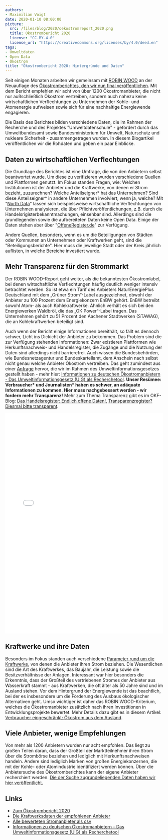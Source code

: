 ```yaml
---
authors: 
- Maximilian Voigt
date: 2020-01-10 08:00:00
picture:
  src: /files/blog/2020/oekostromreport_2020.png
  title: Ökostrombericht 2020
  license: "CC-BY-4.0"
  license_url: "https://creativecommons.org/licenses/by/4.0/deed.en"
tags:
- Umweltdaten
- Open Data
- Ökostrom
title: "Ökostrombericht 2020: Hintergründe und Daten"
---
```


Seit einigen Monaten arbeiten wir gemeinsam mit [ROBIN WOOD](https://www.robinwood.de/) an der Neuauflage des [Ökostromberichtes, den wir nun final veröffentlichen](https://www.robinwood.de/oekostromreport-2020). Mit dem Bericht empfehlen wir acht von über 1200 Ökostromanbieter, die nicht nur außschließlich Ökostrom vertreiben, sondern auch nahezu keine wirtschaftlichen Verflechtungen zu Unternehmen der Kohle- und Atomenergie aufweisen sowie sich für eine nachhaltige Energiewende engagieren.

Die Basis des Berichtes bilden verschiedene Daten, die im Rahmen der Recherche und des Projektes "Umweltdatenschule" - gefördert durch das Umweltbundesamt sowie Bundesministerium für Umwelt, Naturschutz und nukleare Sicherheit - zusammengetragen wurden. In diesem Blogartikel veröffentlichen wir die Rohdaten und geben ein paar Einblicke.

## Daten zu wirtschaftlichen Verflechtungen
Die Grundlage des Berichtes ist eine Umfrage, die von den Anbietern selbst beantwortet wurde. Um diese zu verifizieren wurden verschiedene Quellen und Plattformen genutzt. Im Fokus standen Fragen, wie: Welchen Institutionen ist der Anbieter und die Kraftwerke, von denen er Strom bezieht, zuzurechnen? Welche Anteilseigner\* hat das Unternehmen? Sind diese Anteilseigner\* in andere Unternehmen involviert, wenn ja, welche? Mit "[North Data](https://www.northdata.de/)" lassen sich beispielsweise wirtschaftliche Verflechtungen von Unternehmen analysieren, die über Pflichtveröffentlichungen, z.B. durch die Handelsrigisterbekanntmachungen, einsehbar sind. Allerdings sind die grundlegenden sowie die aufbereiteten Daten keine Open Data. Einige der Daten stehen aber über "[OffeneRegister.de](https://offeneregister.de/)" zur Verfügung.

Andere Quellen, besonders, wenn es um die Beteiligungen von Städten oder Kommunen an Unternehmen oder Kraftwerken geht, sind die "Beteiligungsberichte". Hier muss die jeweilige Stadt oder der Kreis jährlich auflisten, in welche Bereiche investiert wurde.

## Mehr Transparenz für den Strommarkt
Der ROBIN WOOD-Report geht weiter, als die bekanntesten Ökostromlabel, bei denen wirtschaftliche Verflechtungen häufig deutlich weniger intensiv betrachtet werden. So ist etwa ein Tarif des Anbieters NaturEnergiePlus Deutschland mit dem „Grüner Strom“-Label ausgezeichnet, obwohl der Anbieter zu 100 Prozent dem Energiekonzern EnBW gehört. EnBW betreibt sowohl Atom- als auch Kohlekraftwerke. Ähnlich verhält es sich bei den Energiewerken Waldbröl, die das „OK Power“-Label tragen. Das Unternehmen gehört zu 51 Prozent den Aachener Stadtwerken (STAWAG), die an Kohlekraftwerken beteiligt sind.

Auch wenn der Bericht einige Informationen bereithält, so fällt es dennoch schwer, Licht ins Dickicht der Anbieter zu bekommen. Das Problem sind die zur Verfügung stehenden Informationen: Zwar existieren Plattformen wie Herkunftsnachweis- und Handelsregister, die Zugänge und die Nutzung der Daten sind allerdings nicht barrierefrei. Auch wissen die Bundesbehörden, wie Bundesnetzagentur und Bundeskartellamt, dem Anschein nach selbst nicht genau welche Anbieter Ökostrom vertreiben. Das geht zumindest aus einer [Anfrage](https://fragdenstaat.de/anfrage/auskunft-zu-okostromanbietern-in-deutschland-1/) hervor, die wir im Rahmen des Umweltinformationsgesetzes gestellt haben - mehr hier: [Informationen zu deutschen Ökostromanbietern - Das Umweltinformationsgesetz (UIG) als Recherchetool](https://datenschule.de/blog/2019/09/DS-umweltinformationsgesetz-recherche-oekostrom/). **Unser Resümee: Verbraucher\* und Journalisten\* haben es schwer, an adäquate Informationen zu kommen. Hier muss nachgebessert werden - wir fordern mehr Transparenz!** Mehr zum Thema Transparenz gibt es im OKF-Blog: [Das Handelsregister: Endlich offene Daten!](https://okfn.de/blog/2019/02/handelsregister/), [Transparenzregister? Diesmal bitte transparent](https://okfn.de/blog/2018/06/transparenz-register/).

<iframe title="Inbetriebnahme und Installierte Leistung der Bezugskraftwerke" aria-label="Scatter Plot" id="datawrapper-chart-R0dwa" src="//datawrapper.dwcdn.net/R0dwa/1/" scrolling="no" frameborder="0" style="width: 0; min-width: 100% !important; border: none;" height="700"></iframe><script type="text/javascript">!function(){"use strict";window.addEventListener("message",function(a){if(void 0!==a.data["datawrapper-height"])for(var e in a.data["datawrapper-height"]){var t=document.getElementById("datawrapper-chart-"+e)||document.querySelector("iframe[src*='"+e+"']");t&&(t.style.height=a.data["datawrapper-height"][e]+"px")}})}();</script>

## Kraftwerke und ihre Daten
Besonders im Fokus standen auch verschiedene [Parameter rund um die Kraftwerke](https://github.com/Datenschule/oekostrom-suche-proto/tree/gh-pages/assets/data/provider), von denen die Anbieter ihren Strom beziehen. Die Wesentlichen sind die Art des Kraftwerkes, das Baujahr, die Leistung sowie die Besitzverhältnisse der Anlagen.
Interessant war hier besonders die Erkenntnis, dass der Großteil des vertriebenen Stromes der Anbieter aus Wasserkraft stammt - aus Kraftwerken, die oft älter als 50 Jahre sind und im Ausland stehen. Vor dem Hintergrund der Energiewende ist das beachtlich, bei der es insbesondere um die Förderung des Ausbaus ökologischer Alternativen geht. Umso wichtiger ist daher das ROBIN WOOD-Kriterium, welches die Ökostromanbieter zusätzlich nach ihren Investitionen in Entwicklungsprojekte bewertet. Mehr Details dazu gibt es in diesem Artikel: [Verbraucher eingeschränkt: Ökostrom aus dem Ausland](https://datenschule.de/blog/2019/11/Einschr%C3%A4nkung-der-Verbraucherinnen-%C3%96kostrom-aus-dem-Ausland/).

## Viele Anbieter, wenige Empfehlungen
Von mehr als 1200 Anbietern wurden nur acht empfohlen. Das liegt zu großen Teilen daran, dass der Großteil der Marktteilnehmer ihren Strom über die Strombörse beziehen und lediglich mit Herkunftsnachweisen handeln. Andere sind lediglich Marken von großen Energiekonzernen, die mit der Kohle- oder Atomindustrie identifiziert werden können.
Über die Anbietersuche des Ökostromberichtes kann der eigene Anbieter recherchiert werden. [Die der Suche zugrundeliegenden Daten haben wir hier veröffentlicht.](https://github.com/Datenschule/oekostrom-suche-proto/tree/gh-pages/assets/data)

## Links
* [Zum Ökostrombericht 2020](https://www.robinwood.de/oekostromreport-2020)
* [Die Kraftwerksdaten der empfohlenen Anbieter](https://github.com/Datenschule/oekostrom-suche-proto/tree/gh-pages/assets/data/provider)
* [Alle bewerteten Stromanbieter als csv](https://github.com/Datenschule/oekostrom-suche-proto/tree/gh-pages/assets/data)
* [Informationen zu deutschen Ökostromanbietern - Das Umweltinformationsgesetz (UIG) als Recherchetool](https://datenschule.de/blog/2019/09/DS-umweltinformationsgesetz-recherche-oekostrom/)

